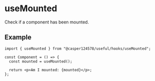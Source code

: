 # useMounted

Check if a component has been mounted.

## Example

```tsx
import { useMounted } from "@casper124578/useful/hooks/useMounted";

const Component = () => {
  const mounted = useMounted();

  return <p>Am I mounted: {mounted}</p>;
};
```
